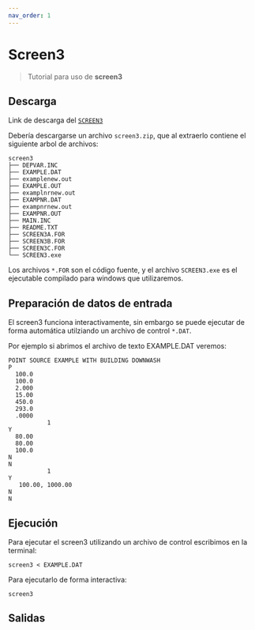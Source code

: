 ```yaml
---
nav_order: 1
---
```



# Screen3

> Tutorial para uso de **screen3**


## Descarga

Link de descarga del [``SCREEN3``](https://gaftp.epa.gov/Air/aqmg/SCRAM/models/screening/screen3/screen3.zip)

Debería descargarse un archivo ``screen3.zip``, que al extraerlo contiene el siguiente arbol de archivos:

```
screen3
├── DEPVAR.INC
├── EXAMPLE.DAT
├── examplenew.out
├── EXAMPLE.OUT
├── examplnrnew.out
├── EXAMPNR.DAT
├── exampnrnew.out
├── EXAMPNR.OUT
├── MAIN.INC
├── README.TXT
├── SCREEN3A.FOR
├── SCREEN3B.FOR
├── SCREEN3C.FOR
└── SCREEN3.exe
```

Los archivos ``*.FOR`` son el código fuente, y el archivo ``SCREEN3.exe`` es el ejecutable compilado para windows que utilizaremos.
 

## Preparación de datos de entrada

El screen3 funciona interactivamente, sin embargo se puede ejecutar de forma automática utilziando un archivo de control ``*.DAT``.

Por ejemplo si abrimos el archivo de texto EXAMPLE.DAT veremos:

```
POINT SOURCE EXAMPLE WITH BUILDING DOWNWASH
P
  100.0
  100.0
  2.000
  15.00
  450.0
  293.0
  .0000
           1
Y
  80.00
  80.00
  100.0
N
N
           1
Y
   100.00, 1000.00
N
N
```


## Ejecución

Para ejecutar el screen3 utilizando un archivo de control escribimos en la terminal:

```shell
screen3 < EXAMPLE.DAT
```

Para ejecutarlo de forma interactiva:

```shell
screen3
``` 

## Salidas


